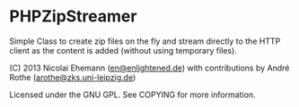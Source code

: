 PHPZipStreamer
==============

Simple Class to create zip files on the fly and stream directly to the HTTP
client as the content is added (without using temporary files).

(C) 2013 Nicolai Ehemann (en@enlightened.de)
with contributions by André Rothe (arothe@zks.uni-leipzig.de)

Licensed under the GNU GPL. See COPYING for more information.
